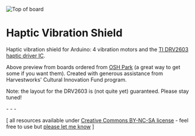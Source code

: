 ![Top of board](https://raw.github.com/jeffThompson/HapticVibrationShield/master/PCB_Top.png)

Haptic Vibration Shield
=====================

Haptic vibration shield for Arduino: 4 vibration motors and the [TI DRV2603 haptic driver IC](http://www.ti.com/product/drv2603).

Above preview from boards ordered from [OSH Park](http://oshpark.com/) (a great way to get some if you want them). Created with generous assistance from Harvestworks' Cultural Innovation Fund program.

Note: the layout for the DRV2603 is (not quite yet) guaranteed. Please stay tuned!

\- \- \-

\[ all resources available under [Creative Commons BY-NC-SA license](http://creativecommons.org/licenses/by-nc-sa/3.0/) - feel free to use but [please let me know](http://www.jeffreythompson.org) \]
